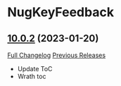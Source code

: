 # NugKeyFeedback

## [10.0.2](https://github.com/rgd87/NugKeyFeedback/tree/10.0.2) (2023-01-20)
[Full Changelog](https://github.com/rgd87/NugKeyFeedback/compare/10.0.1...10.0.2) [Previous Releases](https://github.com/rgd87/NugKeyFeedback/releases)

- Update ToC  
- Wrath toc  
